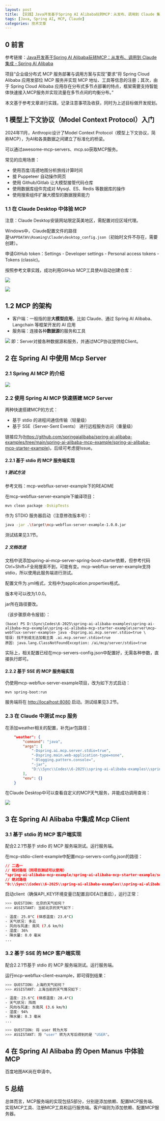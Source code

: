 ```yaml
---
layout: post
title: 【实践】Java开发基于Spring AI Alibaba玩转MCP：从发布、调用到 Claude 集成
tags: [Java, Spring AI, MCP, Claude]
categories: 技术文章
---
```


## 0 前言

参考链接：[Java开发基于Spring AI Alibaba玩转MCP：从发布、调用到 Claude 集成 - Spring AI Alibaba](https://java2ai.com/blog/spring-ai-alibaba-mcp/)

项目“企业级分布式 MCP 服务部署与调用方案与实现”要求“将 Spring Cloud Alibaba 应用发部位 MCP 服务并实现 MCP 地址、工具等信息的注册；其次，由于 Spring Cloud Alibaba 应用存在分布式多节点部署的特点，框架需要支持智能体快速接入MCP服务并实现流量在多节点间的均衡分布。”

本文基于参考文章进行实践，记录注意事项及收获，同时为上述目标做开发规划。

## 1 模型上下文协议（Model Context Protocol）入门

2024年11月，Anthropic设计了Model Context Protocol（模型上下文协议，简称MCP），为AI和各类数据之间建立了标准化的桥梁。

可以通过awesome-mcp-servers、mcp.so获取MCP服务。

常见的应用场景：

- 使用百度/高德地图分析旅线计算时间
- 接 Puppeteer 自动操作网页
- 使用 Github/Gitlab 让大模型接管代码仓库
- 使用数据库组件完成对 Mysql、ES、Redis 等数据库的操作
- 使用搜索组件扩展大模型的数据搜索能力

### 1.1 在 Claude Desktop 中体验 MCP

注意：Claude Desktop安装网站限定英美地区，需配置对应区域代理。

Windows中，Claude配置文件的路径是`%APPDATA%\Roaming\Claude\desktop_config.json`（初始时文件不存在，需要创建）。

申请GitHub token：Settings - Developer settings - Personal access tokens - Tokens (classic)。

按照参考文章实践，成功利用GitHub MCP工具使AI自动创建仓库：

![](../images/2025-06-06-【实践】Java开发基于Spring%20AI%20Alibaba玩转MCP：从发布、调用到%20Claude%20集成/1%20自动创建GitHub仓库-1.png)

![](../images/2025-06-06-【实践】Java开发基于Spring%20AI%20Alibaba玩转MCP：从发布、调用到%20Claude%20集成/2%20自动创建GitHub仓库-2.png)

## 1.2 MCP 的架构

- 客户端：一般指的是**大模型应用**，比如 Claude、通过 Spring AI Alibaba、Langchain 等框架开发的 AI 应用
- 服务端：连接各种**数据源**的服务和工具

![](../images/2025-06-06-【实践】Java开发基于Spring%20AI%20Alibaba玩转MCP：从发布、调用到%20Claude%20集成/3%20MCP的架构.png)
即：Server对接各种数据源和服务，并通过MCP协议提供给Client。

## 2 在 Spring AI 中使用 Mcp Server

### 2.1 Spring AI MCP 的介绍

![](../images/2025-06-06-【实践】Java开发基于Spring%20AI%20Alibaba玩转MCP：从发布、调用到%20Claude%20集成/4%20Spring%20AI%20MCP架构.png)

### 2.2 使用 Spring AI MCP 快速搭建 MCP Server

两种快速搭建MCP的方式：
- 基于 stdio 的进程间通信传输（轻量级）
- 基于 SSE（Server-Sent Events） 进行远程服务访问（重量级）

链接应为(https://github.com/springaialibaba/spring-ai-alibaba-examples/tree/main/spring-ai-alibaba-mcp-example/spring-ai-alibaba-mcp-starter-example)。后续可考虑提Issue。

#### 2.2.1 基于 stdio 的 MCP 服务端实现

##### 1 测试方法

参考文档：mcp-webflux-server-example下的README

在mcp-webflux-server-example下编译项目：

```bash  
mvn clean package -DskipTests
```

作为 STDIO 服务器启动（注意修改版本号）：

```sh
java -jar .\target\mcp-webflux-server-example-1.0.0.jar
```

测试结果见3.1节。
##### 2 文档改进

文档中说添加spring-ai-mcp-server-spring-boot-starter依赖，但参考代码Ctrl+Shift+F全局搜索不到，可能有变。mcp-webflux-server-example支持stdio，所以使用此服务端进行测试。

配置文件为.yml格式，文档中为application.properties格式。

版本号可以改为1.0.0。

jar所在路径要改。

（该步骤原命令报错）：
```
(base) PS D:\Sync\Codes\6-2025\spring-ai-alibaba-examples\spring-ai-alibaba-mcp-example\spring-ai-alibaba-mcp-starter-example\server\mcp-webflux-server-example> java -Dspring.ai.mcp.server.stdio=true \
错误: 找不到或无法加载主类 .ai.mcp.server.stdio=true
原因: java.lang.ClassNotFoundException: /ai/mcp/server/stdio=true
```

实际上，相关配置已经在mcp-servers-config.json中配置好，无需各种参数，直接执行即可。

#### 2.2.2 基于 SSE 的 MCP 服务端实现

仍使用mcp-webflux-server-example项目，改为如下方式启动：

```
mvn spring-boot:run
```

服务端将在 [http://localhost:8080](http://localhost:8080/?spm=0.29160081.0.0.46a720f6wK8L9y) 启动。测试结果见3.2节。

### 2.3 在 Claude 中测试 mcp 服务

在添加weather相关的配置，补充jar包路径：
```json
    "weather": {
        "command": "java",
        "args": [
            "-Dspring.ai.mcp.server.stdio=true",
            "-Dspring.main.web-application-type=none",
            "-Dlogging.pattern.console=",
            "-jar",
            "D:\\Sync\\Codes\\6-2025\\spring-ai-alibaba-examples\\spring-ai-alibaba-mcp-example\\spring-ai-alibaba-mcp-starter-example\\server\\mcp-webflux-server-example\\target\\mcp-webflux-server-example-1.0.0.jar"
        ],
        "env": {}
    }
```

在Claude Desktop中可以查看自定义的MCP天气服务，并能成功调用查询：

![](../images/2025-06-06-【实践】Java开发基于Spring%20AI%20Alibaba玩转MCP：从发布、调用到%20Claude%20集成/5%20天气查询.png)

## 3 在 Spring AI Alibaba 中集成 Mcp Client

### 3.1 基于 stdio 的 MCP 客户端实现

配合2.2.1节基于 stdio 的 MCP 服务端测试。运行服务端。

在mcp-stdio-client-example中配置mcp-servers-config.json的路径：

```json
// 二选一
// 相对路径（同项目测试可以使用）
"spring-ai-alibaba-mcp-example/spring-ai-alibaba-mcp-starter-example/server/mcp-webflux-server-example/target/mcp-webflux-server-example-1.0.0.jar"
// 绝对路径
"D:\\Sync\\Codes\\6-2025\\spring-ai-alibaba-examples\\spring-ai-alibaba-mcp-example\\spring-ai-alibaba-mcp-starter-example\\server\\mcp-webflux-server-example\\target\\mcp-webflux-server-example-1.0.0.jar"
```

启动client（确保API_KEY环境变量已配置且IDEA已重启），运行正常：

```sh
>>> QUESTION: 北京的天气如何？
>>> ASSISTANT: 当前北京的天气如下：

- 温度: 25.0°C (体感温度: 23.6°C)
- 天气状况: 多云
- 风向与风速: 南风 (7.6 km/h)
- 湿度: 36%
- 降水量: 0.0 毫米
...
```

### 3.2 基于 SSE 的 MCP 客户端实现

配合2.2.1节基于 stdio 的 MCP 服务端测试。运行服务端。

运行mcp-webflux-client-example，即可得到结果：

```sh
>>> QUESTION: 上海的天气如何？
>>> ASSISTANT: 上海当前的天气情况如下：

- 温度: 23.6°C (体感温度: 28.4°C)
- 天气状况: 阵雨
- 风向与风速: 东南风 (3.6 km/h)
- 湿度: 94%
- 降水量: 0.3 毫米
...

>>> QUESTION: 将 user 转为大写
>>> ASSISTANT: 将 "user" 转为大写后得到的是 "USER"。
```

## 4 在 Spring AI Alibaba 的 Open Manus 中体验 MCP

百度地图AK尚在申请中。

## 5 总结

总体而言，MCP服务端的实现包括5部分，分别是添加依赖、配置MCP服务端、实现MCP工具、注册MCP工具和运行服务端。客户端则为添加依赖、配置MCP服务器。

